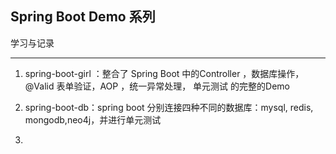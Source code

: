 ## Spring Boot Demo 系列

学习与记录

---

1. spring-boot-girl ：整合了 Spring Boot 中的Controller ，数据库操作，@Valid 表单验证，AOP ，统一异常处理， 单元测试 的完整的Demo


2. spring-boot-db：spring boot 分别连接四种不同的数据库：mysql, redis, mongodb,neo4j，并进行单元测试


3. 